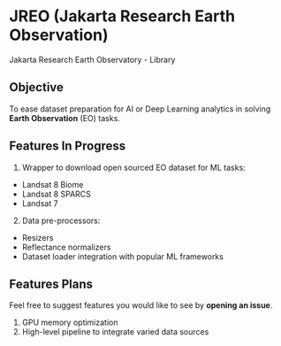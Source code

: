 # JREO (Jakarta Research Earth Observation)
Jakarta Research Earth Observatory - Library

## Objective
To ease dataset preparation for AI or Deep Learning analytics in solving __Earth Observation__ (EO) tasks.

## Features In Progress
1. Wrapper to download open sourced EO dataset for ML tasks:
- Landsat 8 Biome
- Landsat 8 SPARCS
- Landsat 7
2. Data pre-processors:
- Resizers
- Reflectance normalizers
- Dataset loader integration with popular ML frameworks

## Features Plans
Feel free to suggest features you would like to see by __opening an issue__.
1. GPU memory optimization
2. High-level pipeline to integrate varied data sources

